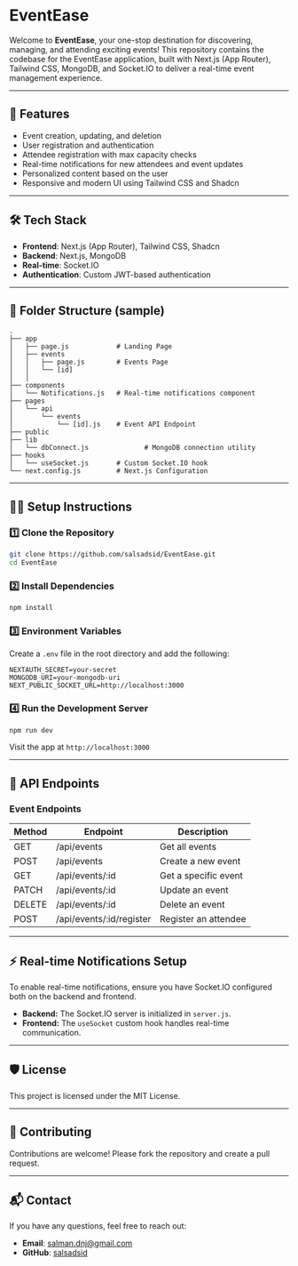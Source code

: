 # EventEase

Welcome to **EventEase**, your one-stop destination for discovering, managing, and attending exciting events! This repository contains the codebase for the EventEase application, built with Next.js (App Router), Tailwind CSS, MongoDB, and Socket.IO to deliver a real-time event management experience.

---

## 🚀 **Features**

- Event creation, updating, and deletion
- User registration and authentication
- Attendee registration with max capacity checks
- Real-time notifications for new attendees and event updates
- Personalized content based on the user
- Responsive and modern UI using Tailwind CSS and Shadcn

---

## 🛠️ **Tech Stack**

- **Frontend**: Next.js (App Router), Tailwind CSS, Shadcn
- **Backend**: Next.js, MongoDB
- **Real-time**: Socket.IO
- **Authentication**: Custom JWT-based authentication

---

## 📁 **Folder Structure (sample)**

```
.
├── app
│   ├── page.js            # Landing Page
│   ├── events
│   │   ├── page.js        # Events Page
│   │   └── [id]
│   │
├── components
│   └── Notifications.js   # Real-time notifications component
├── pages
│   └── api
│       └── events
│           └── [id].js    # Event API Endpoint
├── public
├── lib
│   └── dbConnect.js              # MongoDB connection utility
├── hooks
│   └── useSocket.js       # Custom Socket.IO hook
└── next.config.js         # Next.js Configuration
```

---

## 🧑‍💻 **Setup Instructions**

### 1️⃣ **Clone the Repository**

```bash
git clone https://github.com/salsadsid/EventEase.git
cd EventEase
```

### 2️⃣ **Install Dependencies**

```bash
npm install
```

### 3️⃣ **Environment Variables**

Create a `.env` file in the root directory and add the following:

```env
NEXTAUTH_SECRET=your-secret
MONGODB_URI=your-mongodb-uri
NEXT_PUBLIC_SOCKET_URL=http://localhost:3000
```

### 4️⃣ **Run the Development Server**

```bash
npm run dev
```

Visit the app at `http://localhost:3000`

---

## 🔧 **API Endpoints**

### **Event Endpoints**

| Method | Endpoint                 | Description          |
| ------ | ------------------------ | -------------------- |
| GET    | /api/events              | Get all events       |
| POST   | /api/events              | Create a new event   |
| GET    | /api/events/:id          | Get a specific event |
| PATCH  | /api/events/:id          | Update an event      |
| DELETE | /api/events/:id          | Delete an event      |
| POST   | /api/events/:id/register | Register an attendee |

---

## ⚡ **Real-time Notifications Setup**

To enable real-time notifications, ensure you have Socket.IO configured both on the backend and frontend.

- **Backend:** The Socket.IO server is initialized in `server.js`.
- **Frontend:** The `useSocket` custom hook handles real-time communication.

---

## 🛡️ **License**

This project is licensed under the MIT License.

---

## 🤝 **Contributing**

Contributions are welcome! Please fork the repository and create a pull request.

---

## 📬 **Contact**

If you have any questions, feel free to reach out:

- **Email**: salman.dnj@gmail.com
- **GitHub**: [salsadsid](https://github.com/salsadsid)
